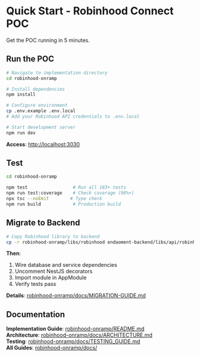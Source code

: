 # Quick Start - Robinhood Connect POC

Get the POC running in 5 minutes.

## Run the POC

```bash
# Navigate to implementation directory
cd robinhood-onramp

# Install dependencies
npm install

# Configure environment
cp .env.example .env.local
# Add your Robinhood API credentials to .env.local

# Start development server
npm run dev
```

**Access**: <http://localhost:3030>

## Test

```bash
cd robinhood-onramp

npm test                 # Run all 183+ tests
npm run test:coverage    # Check coverage (98%+)
npx tsc --noEmit        # Type check
npm run build            # Production build
```

## Migrate to Backend

```bash
# Copy Robinhood library to backend
cp -r robinhood-onramp/libs/robinhood endaoment-backend/libs/api/robinhood
```

**Then**:

1. Wire database and service dependencies
2. Uncomment NestJS decorators
3. Import module in AppModule
4. Verify tests pass

**Details**: [robinhood-onramp/docs/MIGRATION-GUIDE.md](./robinhood-onramp/docs/MIGRATION-GUIDE.md)

## Documentation

**Implementation Guide**: [robinhood-onramp/README.md](./robinhood-onramp/README.md)  
**Architecture**: [robinhood-onramp/docs/ARCHITECTURE.md](./robinhood-onramp/docs/ARCHITECTURE.md)  
**Testing**: [robinhood-onramp/docs/TESTING_GUIDE.md](./robinhood-onramp/docs/TESTING_GUIDE.md)  
**All Guides**: [robinhood-onramp/docs/](./robinhood-onramp/docs/)
